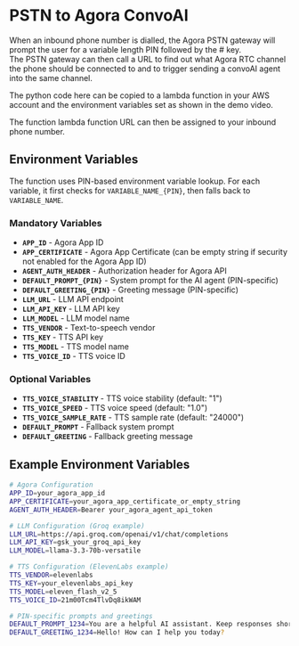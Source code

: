 # PSTN to Agora ConvoAI

When an inbound phone number is dialled, the Agora PSTN gateway will prompt the user for a variable length PIN followed by the # key.  
The PSTN gateway can then call a URL to find out what Agora RTC channel the phone should be connected to and to trigger sending a convoAI agent into the same channel.     

The python code here can be copied to a lambda function in your AWS account and the environment variables set as shown in the demo video. 

The function lambda function URL can then be assigned to your inbound phone number.           

## Environment Variables

The function uses PIN-based environment variable lookup. For each variable, it first checks for `VARIABLE_NAME_{PIN}`, then falls back to `VARIABLE_NAME`.

### Mandatory Variables
- **`APP_ID`** - Agora App ID
- **`APP_CERTIFICATE`** - Agora App Certificate (can be empty string if security not enabled for the Agora App ID)
- **`AGENT_AUTH_HEADER`** - Authorization header for Agora API
- **`DEFAULT_PROMPT_{PIN}`** - System prompt for the AI agent (PIN-specific)
- **`DEFAULT_GREETING_{PIN}`** - Greeting message (PIN-specific)
- **`LLM_URL`** - LLM API endpoint
- **`LLM_API_KEY`** - LLM API key
- **`LLM_MODEL`** - LLM model name
- **`TTS_VENDOR`** - Text-to-speech vendor
- **`TTS_KEY`** - TTS API key
- **`TTS_MODEL`** - TTS model name
- **`TTS_VOICE_ID`** - TTS voice ID

### Optional Variables
- **`TTS_VOICE_STABILITY`** - TTS voice stability (default: "1")
- **`TTS_VOICE_SPEED`** - TTS voice speed (default: "1.0")
- **`TTS_VOICE_SAMPLE_RATE`** - TTS sample rate (default: "24000")
- **`DEFAULT_PROMPT`** - Fallback system prompt
- **`DEFAULT_GREETING`** - Fallback greeting message

## Example Environment Variables

```bash
# Agora Configuration
APP_ID=your_agora_app_id
APP_CERTIFICATE=your_agora_app_certificate_or_empty_string
AGENT_AUTH_HEADER=Bearer your_agora_agent_api_token

# LLM Configuration (Groq example)
LLM_URL=https://api.groq.com/openai/v1/chat/completions
LLM_API_KEY=gsk_your_groq_api_key
LLM_MODEL=llama-3.3-70b-versatile

# TTS Configuration (ElevenLabs example)
TTS_VENDOR=elevenlabs
TTS_KEY=your_elevenlabs_api_key
TTS_MODEL=eleven_flash_v2_5
TTS_VOICE_ID=21m00Tcm4TlvDq8ikWAM

# PIN-specific prompts and greetings
DEFAULT_PROMPT_1234=You are a helpful AI assistant. Keep responses short and conversational.
DEFAULT_GREETING_1234=Hello! How can I help you today?
```

